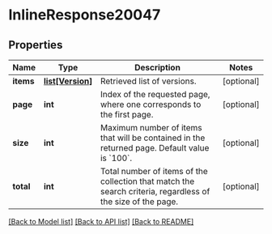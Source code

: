 # InlineResponse20047

## Properties
Name | Type | Description | Notes
------------ | ------------- | ------------- | -------------
**items** | [**list[Version]**](Version.md) | Retrieved list of versions. | [optional] 
**page** | **int** | Index of the requested page, where one corresponds to the first page. | [optional] 
**size** | **int** | Maximum number of items that will be contained in the returned page.  Default value is &#x60;100&#x60;. | [optional] 
**total** | **int** | Total number of items of the collection that match the search criteria, regardless of the size of the page. | [optional] 

[[Back to Model list]](../README.md#documentation-for-models) [[Back to API list]](../README.md#documentation-for-api-endpoints) [[Back to README]](../README.md)


